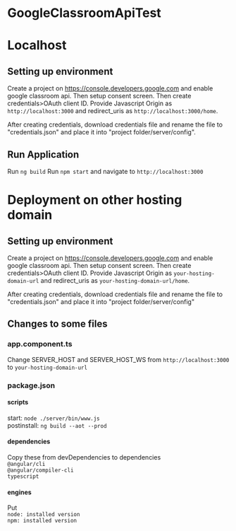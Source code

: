 # GoogleClassroomApiTest

# Localhost

## Setting up environment

Create a project on https://console.developers.google.com and enable google classroom api. 
Then setup consent screen. 
Then create credentials>OAuth client ID. Provide Javascript Origin as `http://localhost:3000` and redirect_uris as `http://localhost:3000/home`.

After creating credentials, download credentials file and rename the file to "credentials.json" and place it into "project folder/server/config".

## Run Application
Run `ng build`
Run `npm start` and navigate to `http://localhost:3000`




# Deployment on other hosting domain

## Setting up environment
Create a project on https://console.developers.google.com and enable google classroom api. 
Then setup consent screen. 
Then create credentials>OAuth client ID. Provide Javascript Origin as `your-hosting-domain-url` and redirect_uris as `your-hosting-domain-url/home`.

After creating credentials, download credentials file and rename the file to "credentials.json" and place it into "project folder/server/config"

## Changes to some files

### app.component.ts
Change SERVER_HOST and SERVER_HOST_WS from `http://localhost:3000` to `your-hosting-domain-url`

### package.json
#### scripts  
start: `node ./server/bin/www.js`     
postinstall: `ng build --aot --prod`

#### dependencies
Copy these from devDependencies to dependencies  
`@angular/cli`  
`@angular/compiler-cli`  
`typescript`

#### engines
Put  
`node: installed version`     
`npm: installed version`
